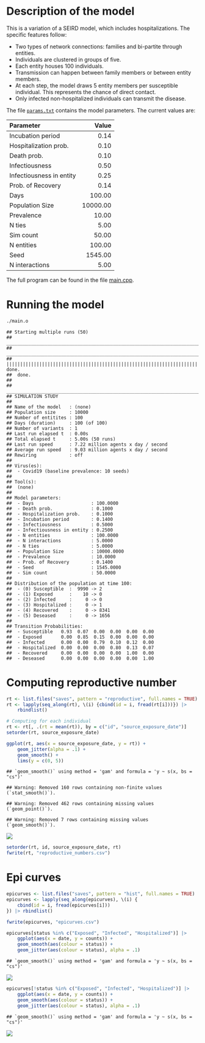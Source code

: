
# Description of the model

This is a variation of a SEIRD model, which includes hospitalizations.
The specific features follow:

  - Two types of network connections: families and bi-partite through
    entities.
  - Individuals are clustered in groups of five.
  - Each entity houses 100 individuals.
  - Transmission can happen between family members or between entity
    members.
  - At each step, the model draws 5 entity members per susceptible
    individual. This represents the chance of direct contact.
  - Only infected non-hospitalized individuals can transmit the disease.

The file [`params.txt`](params.txt) contains the model
parameters. The current values are:

| Parameter                |    Value |
| :----------------------- | -------: |
| Incubation period        |     0.14 |
| Hospitalization prob.    |     0.10 |
| Death prob.              |     0.10 |
| Infectiousness           |     0.50 |
| Infectiousness in entity |     0.25 |
| Prob. of Recovery        |     0.14 |
| Days                     |   100.00 |
| Population Size          | 10000.00 |
| Prevalence               |    10.00 |
| N ties                   |     5.00 |
| Sim count                |    50.00 |
| N entities               |   100.00 |
| Seed                     |  1545.00 |
| N interactions           |     5.00 |

The full program can be found in the file [main.cpp](main.cpp).

# Running the model

``` bash
./main.o
```

    ## Starting multiple runs (50)
    ## _________________________________________________________________________
    ## _________________________________________________________________________
    ## ||||||||||||||||||||||||||||||||||||||||||||||||||||||||||||||||||||||||| done.
    ##  done.
    ## 
    ## ________________________________________________________________________________
    ## SIMULATION STUDY
    ## 
    ## Name of the model   : (none)
    ## Population size     : 10000
    ## Number of entitites : 100
    ## Days (duration)     : 100 (of 100)
    ## Number of variants  : 1
    ## Last run elapsed t  : 0.00s
    ## Total elapsed t     : 5.00s (50 runs)
    ## Last run speed      : 7.22 million agents x day / second
    ## Average run speed   : 9.03 million agents x day / second
    ## Rewiring            : off
    ## 
    ## Virus(es):
    ##  - Covid19 (baseline prevalence: 10 seeds)
    ## 
    ## Tool(s):
    ##  (none)
    ## 
    ## Model parameters:
    ##  - Days                     : 100.0000
    ##  - Death prob.              : 0.1000
    ##  - Hospitalization prob.    : 0.1000
    ##  - Incubation period        : 0.1400
    ##  - Infectiousness           : 0.5000
    ##  - Infectiousness in entity : 0.2500
    ##  - N entities               : 100.0000
    ##  - N interactions           : 5.0000
    ##  - N ties                   : 5.0000
    ##  - Population Size          : 10000.0000
    ##  - Prevalence               : 10.0000
    ##  - Prob. of Recovery        : 0.1400
    ##  - Seed                     : 1545.0000
    ##  - Sim count                : 50.0000
    ## 
    ## Distribution of the population at time 100:
    ##  - (0) Susceptible  :  9990 -> 2
    ##  - (1) Exposed      :    10 -> 0
    ##  - (2) Infected     :     0 -> 0
    ##  - (3) Hospitalized :     0 -> 1
    ##  - (4) Recovered    :     0 -> 8341
    ##  - (5) Deseased     :     0 -> 1656
    ## 
    ## Transition Probabilities:
    ##  - Susceptible   0.93  0.07  0.00  0.00  0.00  0.00
    ##  - Exposed       0.00  0.85  0.15  0.00  0.00  0.00
    ##  - Infected      0.00  0.00  0.79  0.10  0.12  0.00
    ##  - Hospitalized  0.00  0.00  0.00  0.80  0.13  0.07
    ##  - Recovered     0.00  0.00  0.00  0.00  1.00  0.00
    ##  - Deseased      0.00  0.00  0.00  0.00  0.00  1.00

# Computing reproductive number

``` r
rt <- list.files("saves", pattern = "reproductive", full.names = TRUE)
rt <- lapply(seq_along(rt), \(i) {cbind(id = i, fread(rt[i]))}) |>
    rbindlist()

# Computing for each individual
rt <- rt[, .(rt = mean(rt)), by = c("id", "source_exposure_date")]
setorder(rt, source_exposure_date)

ggplot(rt, aes(x = source_exposure_date, y = rt)) +
    geom_jitter(alpha = .1) +
    geom_smooth() +
    lims(y = c(0, 5))
```

    ## `geom_smooth()` using method = 'gam' and formula = 'y ~ s(x, bs = "cs")'

    ## Warning: Removed 160 rows containing non-finite values (`stat_smooth()`).

    ## Warning: Removed 462 rows containing missing values (`geom_point()`).

    ## Warning: Removed 7 rows containing missing values (`geom_smooth()`).

![](README_files/figure-gfm/repnum-1.png)<!-- -->

``` r
setorder(rt, id, source_exposure_date, rt)
fwrite(rt, "reproductive_numbers.csv")
```

# Epi curves

``` r
epicurves <- list.files("saves", pattern = "hist", full.names = TRUE)
epicurves <- lapply(seq_along(epicurves), \(i) {
    cbind(id = i, fread(epicurves[i]))
}) |> rbindlist()

fwrite(epicurves, "epicurves.csv")

epicurves[status %in% c("Exposed", "Infected", "Hospitalized")] |>
    ggplot(aes(x = date, y = counts)) +
    geom_smooth(aes(colour = status)) +
    geom_jitter(aes(colour = status), alpha = .1)
```

    ## `geom_smooth()` using method = 'gam' and formula = 'y ~ s(x, bs = "cs")'

![](README_files/figure-gfm/transitions-1.png)<!-- -->

``` r
epicurves[!status %in% c("Exposed", "Infected", "Hospitalized")] |>
    ggplot(aes(x = date, y = counts)) +
    geom_smooth(aes(colour = status)) +
    geom_jitter(aes(colour = status), alpha = .1)
```

    ## `geom_smooth()` using method = 'gam' and formula = 'y ~ s(x, bs = "cs")'

![](README_files/figure-gfm/totals-1.png)<!-- -->
